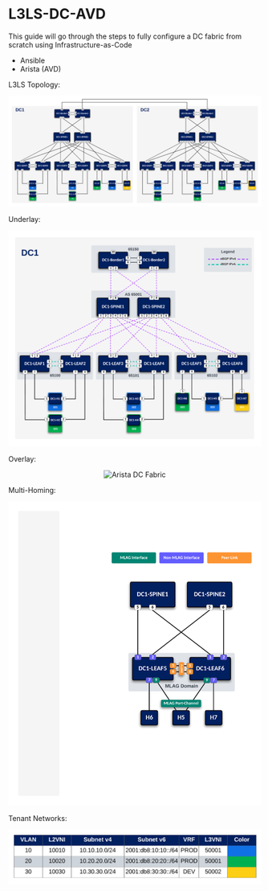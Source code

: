 # L3LS-DC-AVD

This guide will go through the steps to fully configure a DC fabric from scratch using Infrastructure-as-Code
 - Ansible
 - Arista (AVD) 

L3LS Topology:

<p align="center">
  <img src='Images/Dual-DC_Topology_Physical.png' alt='Arista DC Fabric'/>
</p>

Underlay:

<p align="center">
  <img src='Images/DC1_Underlay.png' alt='Arista DC Fabric'/>
</p>

Overlay:

<p align="center">
  <img src='Images/DC1_Overlay.png' alt='Arista DC Fabric'/>
</p>

Multi-Homing:

<p align="center">
  <img src='Images/dc1_multihoming.png' alt='Arista DC Fabric'/>
</p>

Tenant Networks:

<p align="center">
  <img src='Images/Tenant_Networks.png' alt='Arista DC Fabric'/>
</p>
